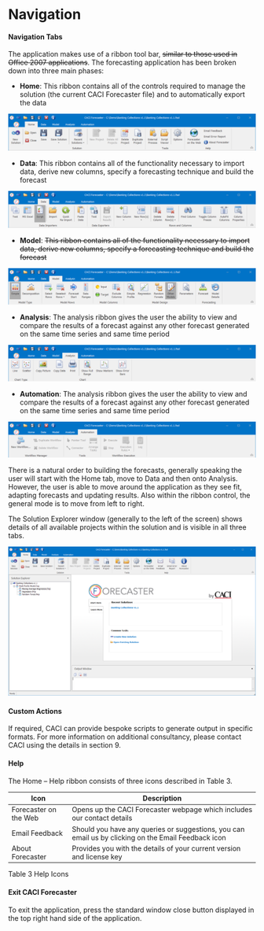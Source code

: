 # Navigation


#### Navigation Tabs
The application makes use of a ribbon tool bar, ~~similar to those used in Office 2007 applications~~.  The forecasting application has been broken down into three main phases:


* **Home**:  This ribbon contains all of the controls required to manage the solution (the current CACI Forecaster file) and to automatically export the data

![Home Tab](imgs/HomeTab.png)



*	**Data**:  This ribbon contains all of the functionality necessary to import data, derive new columns, specify a forecasting technique and build the forecast

![Data Tab](imgs/DataTab.png)

*	**Model**:  ~~This ribbon contains all of the functionality necessary to import data, derive new columns, specify a forecasting technique and build the forecast~~

![Model Tab](imgs/ModelTab.png)

* **Analysis**:  The analysis ribbon gives the user the ability to view and compare the results of a forecast against any other forecast generated on the same time series and same time period

![Analysis Tab](imgs/AnalysisTab.png)


* **Automation**:  The analysis ribbon gives the user the ability to view and compare the results of a forecast against any other forecast generated on the same time series and same time period

![Automation Tab](imgs/AutomationTab.png)

There is a natural order to building the forecasts, generally speaking the user will start with the Home tab, move to Data and then onto Analysis.  However, the user is able to move around the application as they see fit, adapting forecasts and updating results.  Also within the ribbon control, the general mode is to move from left to right.

The Solution Explorer window (generally to the left of the screen) shows details of all available projects within the solution and is visible in all three tabs.

![Forecaster](imgs/ForecasterMainScreen.png)



#### Custom Actions
If required, CACI can provide bespoke scripts to generate output in specific formats.  For more information on additional consultancy, please contact CACI using the details in section 9.

#### Help
The Home – Help ribbon consists of three icons described in Table 3.

| Icon                  | Description                                                                                         |
|-----------------------|-----------------------------------------------------------------------------------------------------|
| Forecaster on the Web | Opens up the CACI Forecaster webpage which includes our contact details                             |
| Email Feedback        | Should you have any queries or suggestions, you can email us by clicking on the Email Feedback icon |
| About Forecaster      | Provides you with the details of your current version and license key                               |
Table 3 Help Icons



#### Exit CACI Forecaster
To exit the application, press the standard window close button displayed in the top right hand side of the application.